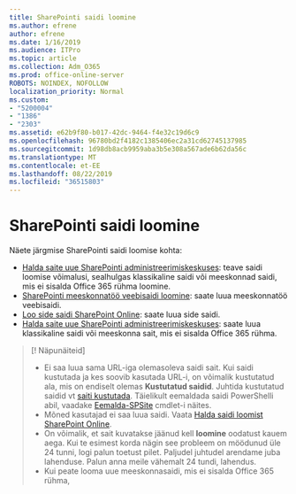 ```yaml
---
title: SharePointi saidi loomine
ms.author: efrene
author: efrene
ms.date: 1/16/2019
ms.audience: ITPro
ms.topic: article
ms.collection: Adm_O365
ms.prod: office-online-server
ROBOTS: NOINDEX, NOFOLLOW
localization_priority: Normal
ms.custom:
- "5200004"
- "1386"
- "2303"
ms.assetid: e62b9f80-b017-42dc-9464-f4e32c19d6c9
ms.openlocfilehash: 96780bd2f4182c1385406ec2a31cd62745137985
ms.sourcegitcommit: 1d98db8acb9959aba3b5e308a567ade6b62da56c
ms.translationtype: MT
ms.contentlocale: et-EE
ms.lasthandoff: 08/22/2019
ms.locfileid: "36515803"
---
```

# <a name="create-a-sharepoint-site"></a>SharePointi saidi loomine

Näete järgmise SharePointi saidi loomise kohta:
- [Halda saite uue SharePointi administreerimiskeskuses](https://docs.microsoft.com/sharepoint/manage-site-creation): teave saidi loomise võimalusi, sealhulgas klassikaline saidi või meeskonnad saidi, mis ei sisalda Office 365 rühma loomine.
- [SharePointi meeskonnatöö veebisaidi loomine](https://support.office.com/article/create-a-team-site-in-sharepoint-ef10c1e7-15f3-42a3-98aa-b5972711777d?ui=en-US&amp;rs=en-US&amp;ad=US): saate luua meeskonnatöö veebisaidi.
- [Loo side saidi SharePoint Online](https://support.office.com/article/7fb44b20-a72f-4d2c-9173-fc8f59ba50eb): saate luua side saidi.
- [Halda saite uue SharePointi administreerimiskeskuses](https://docs.microsoft.com/sharepoint/manage-sites-in-new-admin-center#create-a-site): saate luua klassikaline saidi või meeskonna sait, mis ei sisalda Office 365 rühma.


  
> [! Näpunäiteid]
> - Ei saa luua sama URL-iga olemasoleva saidi sait. Kui saidi kustutada ja kes soovib kasutada URL-i, on võimalik kustutatud ala, mis on endiselt olemas **Kustutatud saidid**. Juhtida kustutatud saidid vt [saiti kustutada](https://docs.microsoft.com/sharepoint/manage-sites-in-new-admin-center#delete-a-site). Täielikult eemaldada saidi PowerShelli abil, vaadake [Eemalda-SPSite](https://docs.microsoft.com/sharepoint/manage-sites-in-new-admin-center#delete-a-site) cmdlet-i näites.
> - Mõned kasutajad ei saa luua saidi. Vaata [Halda saidi loomist SharePoint Online](https://docs.microsoft.com/sharepoint/manage-site-creation).
> - On võimalik, et sait kuvatakse jäänud kell **loomine** oodatust kauem aega. Kui te esimest korda nägin see probleem on möödunud üle 24 tunni, logi palun toetust pilet. Paljudel juhtudel arendame juba lahenduse. Palun anna meile vähemalt 24 tundi, lahendus.
> - Kui peate looma uue meeskonnasaidi, mis ei sisalda Office 365 rühma, 


